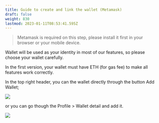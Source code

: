 ```yaml
---
title: Guide to create and link the wallet (Metamask)
draft: false
weight: 830
lastmod: 2023-01-11T08:53:41.595Z
---
```

> Metamask is required on this step, please install it first in your browser or your mobile device.

Wallet will be used as your identity in most of our features, so please choose your wallet carefully.

In the first version, your wallet must have ETH (for gas fee) to make all features work correctly.

In the top right header, you can the wallet directly through the button Add Wallet;

![](/images/wallet-1.png)

or you can go though the Profile > Wallet detail and add it.

![](/images/wallet-2.png)